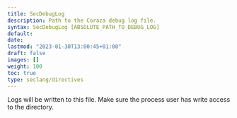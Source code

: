 ```yaml
---
title: SecDebugLog
description: Path to the Coraza debug log file.
syntax: SecDebugLog [ABSOLUTE_PATH_TO_DEBUG_LOG]
default: 
date: 
lastmod: "2023-01-30T13:00:45+01:00"
draft: false
images: []
weight: 100
toc: true
type: seclang/directives
---
```


Logs will be written to this file. Make sure the process user has write access to the
directory.


